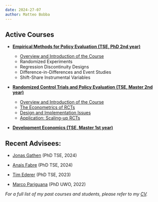```yaml
---
date: 2024-27-07
author: Matteo Bobba
---
```



## Active Courses 

- **[Empirical Methods for Policy Evaluation (TSE, PhD 2nd year)](/Syllabus_EMPE.pdf)**
    - [Overview and Introduction of the Course](/EMPE_Intro.pdf)
    - Randomized Experiments
    - Regression Discontinuity Designs
    - Difference-in-Differences and Event Studies
    - Shift-Share Instrumental Variables

- **[Randomized Control Trials and Policy Evaluation (TSE, Master 2nd year)](/M2_S2_Randomized_Control_Trial_and_Policy_Evaluation_BOBBA.pdf)**
    - [Overview and Introduction of the Course](/RCT_part1.pdf)
    - [The Econometrics of RCTs](/RCT_part2.pdf)
    - [Design and Implementation Issues](/RCT_part3.pdf)
    - [Application: Scaling-up RCTs](/RCT_part4.pdf)

- **[Development Economics (TSE, Master 1st year)](/Syllabus_Introduction_to_Development.pdf)**



## Recent Advisees:

- [Jonas Gathen](https://www.jonasgathen.com/) (PhD TSE, 2024) 

- [Anais Fabre](https://www.anaisfabre.com/home) (PhD TSE, 2024) 

- [Tim Ederer](https://sites.google.com/view/tim-ederer) (PhD TSE, 2023) 

- [Marco Pariguana](https://www.marcopariguana.com/) (PhD UWO, 2022) 

*For a full list of my past courses and students, please refer to my [CV](/cv.pdf).*


